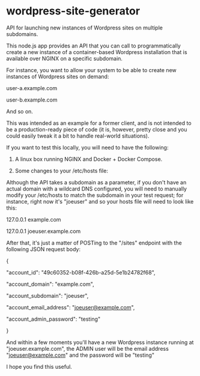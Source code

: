 # wordpress-site-generator
API for launching new instances of Wordpress sites on multiple subdomains.

This node.js app provides an API that you can call to programmatically
create a new instance of a container-based Wordpress installation that is
available over NGINX on a specific subdomain.

For instance, you want to allow your system to be able to create new 
instances of Wordpress sites on demand:

user-a.example.com

user-b.example.com

And so on.

This was intended as an example for a former client, and is not intended
to be a production-ready piece of code (it is, however, pretty close and 
you could easily tweak it a bit to handle real-world situations).

If you want to test this locally, you will need to have the following:

1. A linux box running NGINX and Docker + Docker Compose.

2. Some changes to your /etc/hosts file:

Although the API takes a subdomain as a parameter, if you don't have
an actual domain with a wildcard DNS configured, you will need to 
manually modify your /etc/hosts to match the subdomain in your test
request; for instance, right now it's "joeuser" and so your hosts 
file will need to look like this:

127.0.0.1  example.com

127.0.0.1  joeuser.example.com

After that, it's just a matter of POSTing to the "/sites" endpoint
with the following JSON request body:

{

  "account_id": "49c60352-b08f-426b-a25d-5e1b24782f68",
  
  "account_domain": "example.com",
  
  "account_subdomain": "joeuser",
  
  "account_email_address": "joeuser@example.com",
  
  "account_admin_password": "testing"
  
}

And within a few moments you'll have a new Wordpress instance
running at "joeuser.example.com", the ADMIN user will be the email
address "joeuser@example.com" and the password will be "testing"

I hope you find this useful.


